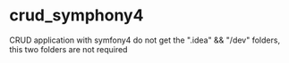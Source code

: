 # crud_symphony4
CRUD application with symfony4
do not get the ".idea" && "/dev" folders, this two folders are not required
